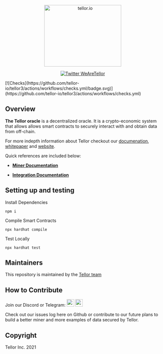


<p align="center">
  <a href='https://www.tellor.io/'>
    <img src= 'https://raw.githubusercontent.com/tellor-io/TellorBrandMaterials/master/LightBkrnd_RGB.png' width="250" height="200" alt='tellor.io' />
  </a>
</p>

<p align="center">
  <a href='https://twitter.com/WeAreTellor'>
    <img src= 'https://img.shields.io/twitter/url/http/shields.io.svg?style=social' alt='Twitter WeAreTellor' />
  </a> 
  </p>
[![Checks](https://github.com/tellor-io/tellor3/actions/workflows/checks.yml/badge.svg)](https://github.com/tellor-io/tellor3/actions/workflows/checks.yml)


## Overview <a name="overview"> </a>  

<b>The Tellor oracle</b> is a decentralized oracle. It is a crypto-economic system that allows allows smart contracts to securely interact with and obtain data from off-chain.

For more indepth information about Tellor checkout our [documenation](https://docs.tellor.io/tellor/), [whitepaper](https://docs.tellor.io/tellor/whitepaper/introduction) and [website](https://tellor.io/). 

Quick references are included below: 

* <b> [Miner Documentation](https://docs.tellor.io/tellor/telliot/telliot)</b>

* <b> [Integration Documentation](https://docs.tellor.io/tellor/integration/introduction)</b>

## Setting up and testing

Install Dependencies
```
npm i
```
Compile Smart Contracts
```
npx hardhat compile
```

Test Locally
```
npx hardhat test
```

## Maintainers <a name="maintainers"> </a> 
This repository is maintained by the [Tellor team](https://github.com/orgs/tellor-io/people)


## How to Contribute<a name="how2contribute"> </a>  
Join our Discord or Telegram:
[<img src="./public/telegram.png" width="24" height="24">](https://t.me/tellor)
[<img src="./public/discord.png" width="24" height="24">](https://discord.gg/zFcM3G)

Check out our issues log here on Github or contribute to our future plans to build a better miner and more examples of data secured by Tellor. 

## Copyright

Tellor Inc. 2021
